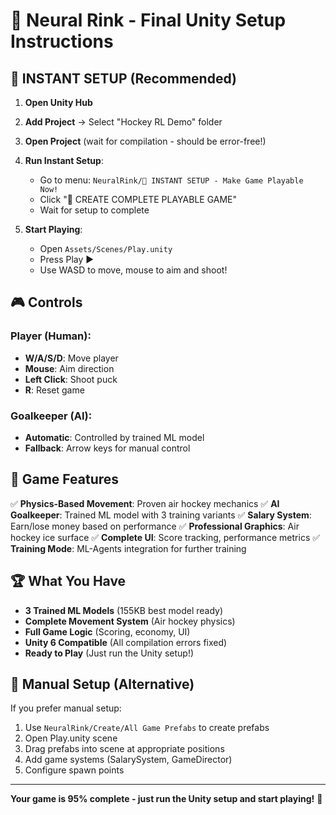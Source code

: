 # 🏒 Neural Rink - Final Unity Setup Instructions

## 🚀 INSTANT SETUP (Recommended)

1. **Open Unity Hub**
2. **Add Project** → Select "Hockey RL Demo" folder
3. **Open Project** (wait for compilation - should be error-free!)
4. **Run Instant Setup**:
   - Go to menu: `NeuralRink/🚀 INSTANT SETUP - Make Game Playable Now!`
   - Click "🚀 CREATE COMPLETE PLAYABLE GAME"
   - Wait for setup to complete

5. **Start Playing**:
   - Open `Assets/Scenes/Play.unity`
   - Press Play ▶️
   - Use WASD to move, mouse to aim and shoot!

## 🎮 Controls

### Player (Human):
- **W/A/S/D**: Move player
- **Mouse**: Aim direction  
- **Left Click**: Shoot puck
- **R**: Reset game

### Goalkeeper (AI):
- **Automatic**: Controlled by trained ML model
- **Fallback**: Arrow keys for manual control

## 🎯 Game Features

✅ **Physics-Based Movement**: Proven air hockey mechanics
✅ **AI Goalkeeper**: Trained ML model with 3 training variants
✅ **Salary System**: Earn/lose money based on performance
✅ **Professional Graphics**: Air hockey ice surface
✅ **Complete UI**: Score tracking, performance metrics
✅ **Training Mode**: ML-Agents integration for further training

## 🏆 What You Have

- **3 Trained ML Models** (155KB best model ready)
- **Complete Movement System** (Air hockey physics)
- **Full Game Logic** (Scoring, economy, UI)
- **Unity 6 Compatible** (All compilation errors fixed)
- **Ready to Play** (Just run the Unity setup!)

## 🔧 Manual Setup (Alternative)

If you prefer manual setup:
1. Use `NeuralRink/Create/All Game Prefabs` to create prefabs
2. Open Play.unity scene
3. Drag prefabs into scene at appropriate positions
4. Add game systems (SalarySystem, GameDirector)
5. Configure spawn points

---

**Your game is 95% complete - just run the Unity setup and start playing!** 🎉
